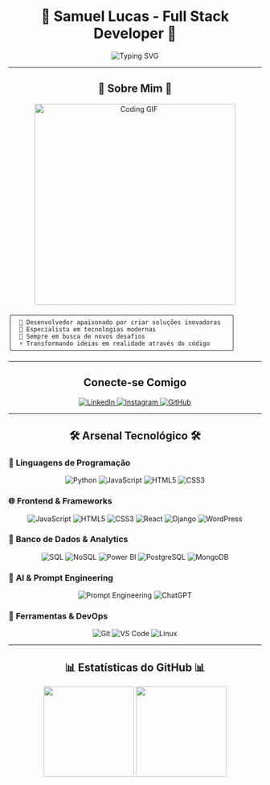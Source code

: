 <div align="center">

# 🚀 Samuel Lucas - Full Stack Developer 🚀

<img src="https://readme-typing-svg.demolab.com?font=Fira+Code&size=30&duration=3000&pause=1000&color=9D4EDD&background=000000&center=true&vCenter=true&width=600&height=70&lines=Ol%C3%A1%2C+eu+sou+o+Samuel!+%F0%9F%91%8B;Desenvolvedor+Full+Stack;Apaixonado+por+Tecnologia;Sempre+aprendendo+algo+novo!" alt="Typing SVG" />

</div>

---

<div align="center">

## 🌟 **Sobre Mim** 🌟

</div>

<div align="center">
  <img src="https://media4.giphy.com/media/v1.Y2lkPTc5MGI3NjExbDlrZzI2dHRneWxmaG4xY3h6ZnZqaWg4cmsydGhuaXpqOWRpenlvZiZlcD12MV9pbnRlcm5hbF9naWZfYnlfaWQmY3Q9Zw/2mbnwVDIQbh1WVDfv2/giphy.gif" width="400" alt="Coding GIF"/>
</div>

```ascii
╭─────────────────────────────────────────────────────────────╮
│  🎯 Desenvolvedor apaixonado por criar soluções inovadoras   │
│  💜 Especialista em tecnologias modernas                     │
│  🌱 Sempre em busca de novos desafios                        │
│  ⚡ Transformando ideias em realidade através do código      │
╰─────────────────────────────────────────────────────────────╯
```

---

<div align="center">

##  **Conecte-se Comigo** 

<a href="https://www.linkedin.com/in/samuellcs28/" target="_blank">
  <img src="https://img.shields.io/badge/-LinkedIn-9D4EDD?style=for-the-badge&logo=linkedin&logoColor=white&labelColor=000000" alt="LinkedIn"/>
</a>
<a href="https://www.instagram.com/_samuellcs/" target="_blank">
  <img src="https://img.shields.io/badge/-Instagram-9D4EDD?style=for-the-badge&logo=instagram&logoColor=white&labelColor=000000" alt="Instagram"/>
</a>
<a href="https://github.com/samuellcs" target="_blank">
  <img src="https://img.shields.io/badge/-GitHub-9D4EDD?style=for-the-badge&logo=github&logoColor=white&labelColor=000000" alt="GitHub"/>
</a>

</div>

---

<div align="center">

## 🛠️ **Arsenal Tecnológico** 🛠️

</div>

### 🎨 **Linguagens de Programação**
<div align="center">

![Python](https://img.shields.io/badge/Python-9D4EDD?style=for-the-badge&logo=python&logoColor=white&labelColor=000000)
![JavaScript](https://img.shields.io/badge/JavaScript-9D4EDD?style=for-the-badge&logo=javascript&logoColor=white&labelColor=000000)
![HTML5](https://img.shields.io/badge/HTML5-9D4EDD?style=for-the-badge&logo=html5&logoColor=white&labelColor=000000)
![CSS3](https://img.shields.io/badge/CSS3-9D4EDD?style=for-the-badge&logo=css3&logoColor=white&labelColor=000000)

</div>

### 🌐 **Frontend & Frameworks**
<div align="center">

![JavaScript](https://img.shields.io/badge/JavaScript-9D4EDD?style=for-the-badge&logo=javascript&logoColor=white&labelColor=000000)
![HTML5](https://img.shields.io/badge/HTML5-9D4EDD?style=for-the-badge&logo=html5&logoColor=white&labelColor=000000)
![CSS3](https://img.shields.io/badge/CSS3-9D4EDD?style=for-the-badge&logo=css3&logoColor=white&labelColor=000000)
![React](https://img.shields.io/badge/React-9D4EDD?style=for-the-badge&logo=react&logoColor=white&labelColor=000000)
![Django](https://img.shields.io/badge/Django-9D4EDD?style=for-the-badge&logo=django&logoColor=white&labelColor=000000)
![WordPress](https://img.shields.io/badge/WordPress-9D4EDD?style=for-the-badge&logo=wordpress&logoColor=white&labelColor=000000)

</div>

### 💾 **Banco de Dados & Analytics**
<div align="center">

![SQL](https://img.shields.io/badge/SQL-9D4EDD?style=for-the-badge&logo=postgresql&logoColor=white&labelColor=000000)
![NoSQL](https://img.shields.io/badge/NoSQL-9D4EDD?style=for-the-badge&logo=mongodb&logoColor=white&labelColor=000000)
![Power BI](https://img.shields.io/badge/Power_BI-9D4EDD?style=for-the-badge&logo=powerbi&logoColor=white&labelColor=000000)
![PostgreSQL](https://img.shields.io/badge/PostgreSQL-9D4EDD?style=for-the-badge&logo=postgresql&logoColor=white&labelColor=000000)
![MongoDB](https://img.shields.io/badge/MongoDB-9D4EDD?style=for-the-badge&logo=mongodb&logoColor=white&labelColor=000000)

</div>

### 🤖 **AI & Prompt Engineering**
<div align="center">

![Prompt Engineering](https://img.shields.io/badge/Prompt_Engineering-9D4EDD?style=for-the-badge&logo=openai&logoColor=white&labelColor=000000)
![ChatGPT](https://img.shields.io/badge/ChatGPT-9D4EDD?style=for-the-badge&logo=openai&logoColor=white&labelColor=000000)

</div>

### 🔧 **Ferramentas & DevOps**
<div align="center">

![Git](https://img.shields.io/badge/Git-9D4EDD?style=for-the-badge&logo=git&logoColor=white&labelColor=000000)
![VS Code](https://img.shields.io/badge/VS_Code-9D4EDD?style=for-the-badge&logo=visual-studio-code&logoColor=white&labelColor=000000)
![Linux](https://img.shields.io/badge/Linux-9D4EDD?style=for-the-badge&logo=linux&logoColor=white&labelColor=000000)

</div>

---

<div align="center">

## 📊 **Estatísticas do GitHub** 📊

<img height="180em" src="https://github-readme-stats.vercel.app/api?username=samuellcs&show_icons=true&theme=tokyonight&bg_color=000000&title_color=9D4EDD&text_color=FFFFFF&icon_color=9D4EDD&border_color=9D4EDD"/>
<img height="180em" src="https://github-readme-stats.vercel.app/api/top-langs/?username=samuellcs&layout=compact&theme=tokyonight&bg_color=000000&title_color=9D4EDD&text_color=FFFFFF&border_color=9D4EDD"/>

</div>


